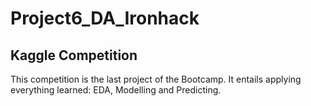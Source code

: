 # Project6_DA_Ironhack

## Kaggle Competition
This competition is the last project of the Bootcamp. It entails applying everything learned: EDA, Modelling and Predicting.

